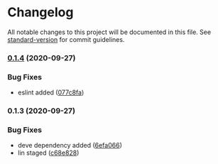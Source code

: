 # Changelog

All notable changes to this project will be documented in this file. See [standard-version](https://github.com/conventional-changelog/standard-version) for commit guidelines.

### [0.1.4](https://github.com/sumitnitsurat/react-template/compare/v0.1.3...v0.1.4) (2020-09-27)


### Bug Fixes

* eslint added ([077c8fa](https://github.com/sumitnitsurat/react-template/commit/077c8fa7e0f88a1f75df363f77bef497ffc188c3))

### 0.1.3 (2020-09-27)


### Bug Fixes

* deve dependency added ([6efa066](https://github.com/sumitnitsurat/react-template/commit/6efa066cce21fa5c963110f481fd80f6dcddcd22))
* lin staged ([c68e828](https://github.com/sumitnitsurat/react-template/commit/c68e828770305f57ea470370073a96a49dae68ac))
